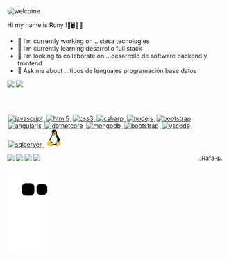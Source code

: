  <div>
      <img align="center" alt="welcome" height="300" style="border-radius:50px;" src="https://c.tenor.com/PfwqKNNydVEAAAAC/welcome.gif"> 
 </div>
 


Hi my name is Rony !👋🖥️👨‍💻
 
- 🔭 I’m currently working on ...siesa tecnologies
- 🌱 I’m currently learning desarrollo full stack
- 👯 I’m looking to collaborate on ...desarrollo de software backend y frontend
- 💬 Ask me about ...tipos de lenguajes programación base datos 

<div alinear="centro">
  <a href="https://github.com/ronybolivar842">
  <img height="180em" src="https://github-readme-stats.vercel.app/api?username=ronybolivar842&show_icons=true&theme=dark&include_all_commits=true&count_private=true"/>
  <img height="180em" src="https://github-readme-stats.vercel.app/api/top-langs/?username=ronybolivar842&layout=compact&langs_count=7&theme=dark"/>
</div>
  
  ##
  
  <div style="display: inline_block"><br>
 
   <img src="https://cdn.jsdelivr.net/gh/devicons/devicon/icons/javascript/javascript-original.svg" alt="javascript" widtf="40" height="40" style="max-width:100%;margin: 0 2px;"></img>
   <img src="https://cdn.jsdelivr.net/gh/devicons/devicon/icons/html5/html5-plain-wordmark.svg" alt="html5" widtf="40" height="40" style="max-width:100%;margin: 0 2px;"></img> 
  <img src="https://cdn.jsdelivr.net/gh/devicons/devicon/icons/css3/css3-plain-wordmark.svg" alt="css3" widtf="40" height="40" style="max-width:100%;margin: 0 2px;"></img> 
  <img src="https://cdn.jsdelivr.net/gh/devicons/devicon/icons/csharp/csharp-original.svg" alt="csharp" widtf="40" height="40" style="max-width:100%;margin: 0 2px;"></img> 
  <img src="https://cdn.jsdelivr.net/gh/devicons/devicon/icons/nodejs/nodejs-plain-wordmark.svg" alt="nodejs" widtf="40" height="40" style="max-width:100%;margin: 0 2px;"></img> 
  <img src="https://cdn.jsdelivr.net/gh/devicons/devicon/icons/bootstrap/bootstrap-plain-wordmark.svg" alt="bootstrap" widtf="40" height="40" style="max-width:100%;margin: 0 2px;"></img> 
  <img src="https://cdn.jsdelivr.net/gh/devicons/devicon/icons/angularjs/angularjs-original.svg" alt="angularjs" widtf="40" height="40" style="max-width:100%;margin: 0 2px;"></img> 
  <img src="https://cdn.jsdelivr.net/gh/devicons/devicon/icons/dotnetcore/dotnetcore-original.svg" alt="dotnetcore" widtf="40" height="40" style="max-width:100%;margin: 0 2px;"></img>
   <img src="https://cdn.jsdelivr.net/gh/devicons/devicon/icons/mongodb/mongodb-plain-wordmark.svg" alt="mongodb" widtf="40" height="40" style="max-width:100%;margin: 0 2px;"></img>
  <img src="https://cdn.jsdelivr.net/gh/devicons/devicon/icons/bootstrap/bootstrap-plain-wordmark.svg" alt="bootstrap" widtf="40" height="40" style="max-width:100%;margin: 0 2px;"></img>
   <img src="https://cdn.jsdelivr.net/gh/devicons/devicon/icons/vscode/vscode-original-wordmark.svg" alt="vscode" widtf="40" height="40" style="max-width:100%;margin: 0 2px;"></img>
   <img src="https://cdn.jsdelivr.net/gh/devicons/devicon/icons/git/git-plain-wordmark.svg" alt="" widtf="40" height="40" style="max-width:100%;margin: 0 2px;"></img>
   <img src="https://www.svgrepo.com/show/303229/microsoft-sql-server-logo.svg" alt="sqlserver" widtf="40" height="40" style="max-width:100%;margin: 0 2px;"></img> 
   <img src="https://raw.githubusercontent.com/devicons/devicon/master/icons/linux/linux-original.svg" alt="linux" widtf="40" height="40" style="max-width:100%;margin: 0 2px;"></img> 
   
  <img align="right" alt="Rafa-pic" height="200" style="border-radius:50px;" src="https://i.blogs.es/435a43/7_navegando/450_1000.gif">
</div>

<div>
 
 <a href="https://discord.com/channels/932606406513819668/932608699883749386" target="_blank"><img src="https://img.shields.io/badge/Discord-7289DA?style=for-the-badge&logo= discordia&logoColor=blanco" target="_blank"></a>
  <a href = "https://mail.google.com/mail/u/0/?tab=wm#inbox"><img src="https://img.shields.io/badge/Gmail-D14836?style=for-the-badge&logo=gmail&logoColor=white" target ="_blank"></a>
  <a href="https://www.linkedin.com/in/roni-ñahui-bolivar-6a29b41a6/" target="_blank"><img src="https://img.shields.io/badge/-LinkedIn-%230077B5?style=for-the-badge&logo=linkedin&logoColor=white" target="_blank"></a>
 <a href="https://outlook.live.com/mail/0/" target="_blank"><img src="https://img.shields.io/badge/Microsoft_Outlook-0078D4?style=for-the-badge&logo=microsoft-outlook&logoColor=white" target="_blank"></a>
 
  ![Animación de serpiente](https://github.com/rafaballerini/rafaballerini/blob/output/github-contribution-grid-snake.svg)
 
</div>
